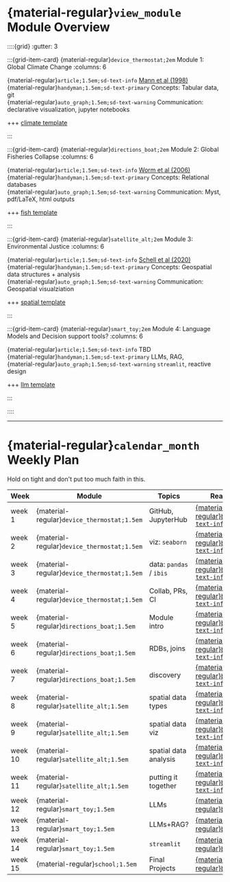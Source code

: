 # {material-regular}`view_module` Module Overview


::::{grid}
:gutter: 3

:::{grid-item-card} {material-regular}`device_thermostat;2em` Module 1: Global Climate Change
:columns: 6

{material-regular}`article;1.5em;sd-text-info` [Mann et al (1998)](https://doi.org/10.1038/33859)  
{material-regular}`handyman;1.5em;sd-text-primary` Concepts: Tabular data, git  
{material-regular}`auto_graph;1.5em;sd-text-warning` Communication: declarative visualization, jupyter notebooks

+++
<a href="https://github.com/espm-157/climate-python-template"><i class="i-simpleicons github"></i> climate template </a>

:::

:::{grid-item-card} {material-regular}`directions_boat;2em` Module 2: Global Fisheries Collapse
:columns: 6

{material-regular}`article;1.5em;sd-text-info` [Worm et al (2006)](https://doi.org/10.1126/science.1132294)  
{material-regular}`handyman;1.5em;sd-text-primary` Concepts: Relational databases  
{material-regular}`auto_graph;1.5em;sd-text-warning` Communication: Myst, pdf/LaTeX, html outputs  

+++
<a href="https://github.com/espm-157/fish-python-template"><i class="i-simpleicons github"></i> fish template </a>

:::

:::{grid-item-card} {material-regular}`satellite_alt;2em` Module 3: Environmental Justice
:columns: 6



{material-regular}`article;1.5em;sd-text-info` [Schell et al (2020)](https://doi.org/10.1126/science.aay4497)  
{material-regular}`handyman;1.5em;sd-text-primary` Concepts: Geospatial data structures + analysis  
{material-regular}`auto_graph;1.5em;sd-text-warning` Communication: Geospatial visualziation  

+++
<a href="https://github.com/espm-157/spatial-python-template"><i class="i-simpleicons github"></i> spatial template </a>

:::

:::{grid-item-card} {material-regular}`smart_toy;2em` Module 4: Language Models and Decision support tools?
:columns: 6

{material-regular}`article;1.5em;sd-text-info` TBD  
{material-regular}`handyman;1.5em;sd-text-primary` LLMs, RAG,  
{material-regular}`auto_graph;1.5em;sd-text-warning` `streamlit`, reactive design  

+++
<a href="https://github.com/espm-157/llm-python-template"><i class="i-simpleicons github"></i> llm template </a>


:::


::::


---



# {material-regular}`calendar_month` Weekly Plan

Hold on tight and don't put too much faith in this.


Week     | Module                                      | Topics                     | Reading links
---------|---------------------------------------------|----------------------------|-------------------------
week 1   | {material-regular}`device_thermostat;1.5em` | GitHub, JupyterHub         | [{material-regular}`book;1.5em;sd-text-info`](/reading/01-github-jupyter/)
week 2   | {material-regular}`device_thermostat;1.5em` | viz: `seaborn`             | [{material-regular}`book;1.5em;sd-text-info`](/reading/02-visualization-basics/)
week 3   | {material-regular}`device_thermostat;1.5em` | data: `pandas` / `ibis`    | [{material-regular}`book;1.5em;sd-text-info`](/reading/03-data-access/)
week 4   | {material-regular}`device_thermostat;1.5em` | Collab,  PRs, CI           | [{material-regular}`book;1.5em;sd-text-info`](#)
week 5   | {material-regular}`directions_boat;1.5em`   | Module intro               | [{material-regular}`book;1.5em;sd-text-info`](#)
week 6   | {material-regular}`directions_boat;1.5em`   | RDBs, joins                | [{material-regular}`book;1.5em;sd-text-info`](#)
week 7   | {material-regular}`directions_boat;1.5em`   | discovery                  | [{material-regular}`book;1.5em;sd-text-info`](#)
week 8   | {material-regular}`satellite_alt;1.5em`     | spatial data types         | [{material-regular}`book;1.5em;sd-text-info`](#)
week 9   | {material-regular}`satellite_alt;1.5em`     | spatial data viz           | [{material-regular}`book;1.5em;sd-text-info`](#)
week 10  | {material-regular}`satellite_alt;1.5em`     | spatial data analysis      | [{material-regular}`book;1.5em;sd-text-info`](#)
week 11  | {material-regular}`satellite_alt;1.5em`     | putting it together        | [{material-regular}`book;1.5em;sd-text-info`](#)
week 12  | {material-regular}`smart_toy;1.5em`         | LLMs                       | [{material-regular}`book;1.5em`](#)
week 13  | {material-regular}`smart_toy;1.5em`         | LLMs+RAG?                  | [{material-regular}`book;1.5em`](#)
week 14  | {material-regular}`smart_toy;1.5em`         | `streamlit`                | [{material-regular}`book;1.5em`](#)
week 15  | {material-regular}`school;1.5em`            | Final Projects             | [{material-regular}`book;1.5em`](#)

